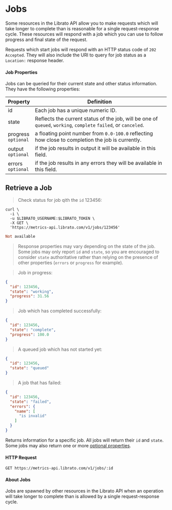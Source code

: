 # Jobs

Some resources in the Librato API allow you to make requests which will take longer to complete than is reasonable for a single request-response cycle. These resources will respond with a job which you can use to follow progress and final state of the request.

Requests which start jobs will respond with an HTTP status code of `202 Accepted`. They will also include the URI to query for job status as a `Location:` response header.

#### Job Properties

Jobs can be queried for their current state and other status information. They have the following properties:

Property | Definition
-------- | ----------
id | Each job has a unique numeric ID.
state | Reflects the current status of the job, will be one of `queued`, `working`, `complete` `failed`, or `canceled`.
progress<br>`optional` | a floating point number from `0.0-100.0` reflecting how close to completion the job is currently.
output<br>`optional` | if the job results in output it will be available in this field.
errors<br>`optional` | if the job results in any errors they will be available in this field.

## Retrieve a Job

>Check status for job qith the `id` 123456:

```shell
curl \
  -i \
  -u $LIBRATO_USERNAME:$LIBRATO_TOKEN \
  -X GET \
  'https://metrics-api.librato.com/v1/jobs/123456'
```

```ruby
Not available
```

>Response properties may vary depending on the state of the job. Some jobs may only report `id` and `state`, so you are encouraged to consider `state` authoritative rather than relying on the presence of other properties (`errors` or `progress` for example).

>Job in progress:

```json
{
  "id": 123456,
  "state": "working",
  "progress": 31.56
}
```

>Job which has completed successfully:

```json
{
  "id": 123456,
  "state": "complete",
  "progress": 100.0
}
```

>A queued job which has not started yet:

```json
{
  "id": 123456,
  "state": "queued"
}
```

>A job that has failed:

```json
{
  "id": 123456,
  "state": "failed",
  "errors": {
    "name": [
      "is invalid"
    ]
  }
}
```

Returns information for a specific job. All jobs will return their `id` and `state`. Some jobs may also return one or more [optional properties](#jobs).

#### HTTP Request

`GET https://metrics-api.librato.com/v1/jobs/:id`

#### About Jobs

Jobs are spawned by other resources in the Librato API when an operation will take longer to complete than is allowed by a single request-response cycle.
